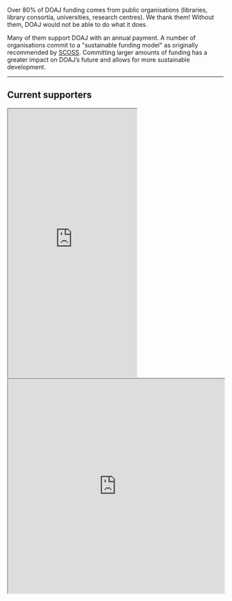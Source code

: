 Over 80% of DOAJ funding comes from public organisations (libraries, library consortia, universities, research centres). We thank them! Without them, DOAJ would not be able to do what it does.

Many of them support DOAJ with an annual payment. A number of organisations commit to a "sustainable funding model" as originally recommended by [SCOSS](https://scoss.org/). Committing larger amounts of funding has a greater impact on DOAJ’s future and allows for more sustainable development.

---

## Current supporters

<iframe src="https://www.google.com/maps/d/embed?mid=1v1zeuRNC4AIxGIXulRpRqI8T885WYr2F&ll=9.24924582472395%2C0&z=2" height="625"></iframe>

<iframe width="100%" height="500px" src="https://docs.google.com/spreadsheets/d/e/2PACX-1vTNhI5rDAvhODscyFp0GW3meD4gHEHFP11vpivCBuC-KYNQd-YO-nNfhKp0DrLvmzlB91Yo8XlL0zFO/pubhtml?widget=true&amp;headers=false"></iframe>
